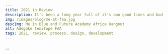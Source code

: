 ```yaml
---
title: 2021 in Review
description: It's been a long year full of it's own good times and bad times, but I am still proud of the progress I made in 2021.
img: /images/blog/me-at-faa.jpg
descImg: Me in Blue and Future Academy Africa Hangout 
alt: Adegoke temitope FAA
tags: 2021, review, process, design, development
---
```


...
